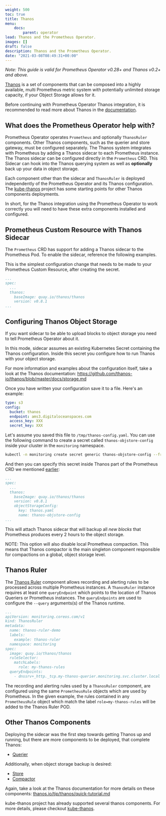 ```yaml
---
weight: 500
toc: true
title: Thanos
menu:
    docs:
        parent: operator
lead: Thanos and the Prometheus Operator.
images: []
draft: false
description: Thanos and the Prometheus Operator.
date: "2021-03-08T08:49:31+00:00"
---
```


*Note: This guide is valid for Prometheus Operator v0.28+ and Thanos v0.2+ and above.*

[Thanos](https://github.com/thanos-io/thanos/) is a set of components that can be composed into a highly available,
multi Prometheus metric system with potentially unlimited storage capacity, if your Object Storage allows for it.

Before continuing with Prometheus Operator Thanos integration, it is recommended to read more about Thanos in the [documentation](https://thanos.io/tip/thanos/getting-started.md/).

## What does the Prometheus Operator help with?

Prometheus Operator operates `Prometheus` and optionally `ThanosRuler` components.
Other Thanos components, such as the querier and store gateway, must be configured
separately. The Thanos system integrates with Prometheus by adding a Thanos
sidecar to each Prometheus instance. The Thanos sidecar can be configured directly in the `Prometheus` CRD. This Sidecar can hook into the Thanos querying system as well as **optionally** back up your data in object storage.

Each component other than the sidecar and `ThanosRuler` is deployed independently of the Prometheus Operator and its Thanos configuration. The
[kube-thanos](https://github.com/thanos-io/kube-thanos/) project has some starting points for other Thanos components deployments.

In short, for the Thanos integration using the Prometheus Operator to work correctly you will need to have these extra components installed and configured.

## Prometheus Custom Resource with Thanos Sidecar

The `Prometheus` CRD has support for adding a Thanos sidecar to the Prometheus
Pod. To enable the sidecar, reference the following examples.

This is the simplest configuration change that needs to be made to your
Prometheus Custom Resource, after creating the secret.

```yaml
...
spec:
  ...
  thanos:
    baseImage: quay.io/thanos/thanos
    version: v0.8.1
...
```

## Configuring Thanos Object Storage

If you want sidecar to be able to upload blocks to object storage you need to tell Prometheus Operator about it.

In this mode, sidecar assumes an existing Kubernetes Secret containing the Thanos configuration.
Inside this secret you configure how to run Thanos with your object storage.

For more information and examples about the configuration itself, take a look at the Thanos documentation:
https://github.com/thanos-io/thanos/blob/master/docs/storage.md

Once you have written your configuration save it to a file.
Here's an example:

```yaml
type: s3
config:
  bucket: thanos
  endpoint: ams3.digitaloceanspaces.com
  access_key: XXX
  secret_key: XXX
```

Let's assume you saved this file to `/tmp/thanos-config.yaml`. You can use the following command to create a secret called `thanos-objstore-config` inside your cluster in the `monitoring` namespace.

```sh
kubectl -n monitoring create secret generic thanos-objstore-config --from-file=thanos.yaml=/tmp/thanos-config.yaml
```

And then you can specify this secret inside Thanos part of the Prometheus CRD we mentioned [earlier](#prometheus-custom-resource-with-thanos-sidecar):

```yaml
...
spec:
  ...
  thanos:
    baseImage: quay.io/thanos/thanos
    version: v0.8.1
    objectStorageConfig:
      key: thanos.yaml
      name: thanos-objstore-config
...
```

This will attach Thanos sidecar that will backup all *new blocks* that Prometheus produces every 2 hours to the object storage.

NOTE: This option will also disable local Prometheus compaction. This means that Thanos compactor is the main singleton component
responsible for compactions on a global, object storage level.

## Thanos Ruler

The [Thanos Ruler](https://github.com/thanos-io/thanos/blob/master/docs/components/rule.md) component allows recording and alerting rules to be processed across
multiple Prometheus instances. A `ThanosRuler` instance requires at least one `queryEndpoint` which points to the location of Thanos Queriers or Prometheus instances. The `queryEndpoints` are used to configure the `--query` arguments(s) of the Thanos runtime.

```yaml
...
apiVersion: monitoring.coreos.com/v1
kind: ThanosRuler
metadata:
  name: thanos-ruler-demo
  labels:
    example: thanos-ruler
  namespace: monitoring
spec:
  image: quay.io/thanos/thanos
  ruleSelector:
    matchLabels:
      role: my-thanos-rules
  queryEndpoints:
    - dnssrv+_http._tcp.my-thanos-querier.monitoring.svc.cluster.local
```

The recording and alerting rules used by a `ThanosRuler` component, are configured using the same `PrometheusRule` objects which are used by Prometheus. In the given example, the rules contained in any `PrometheusRule` object which match the label `role=my-thanos-rules` will be added to the Thanos Ruler POD.

## Other Thanos Components

Deploying the sidecar was the first step towards getting Thanos up and running, but there are more components to be deployed, that complete Thanos:

- [Querier](https://thanos.io/tip/components/query.md/)

Additionally, when object storage backup is desired:

- [Store](https://thanos.io/tip/components/store.md/)
- [Compactor](https://thanos.io/tip/components/compact.md/)

Again, take a look at the Thanos documentation for more details on these components: [thanos.io/tip/thanos/quick-tutorial.md](https://thanos.io/tip/thanos/quick-tutorial.md)

kube-thanos project has already supported several thanos components.
For more details, please checkout [kube-thanos](https://github.com/thanos-io/kube-thanos/).

